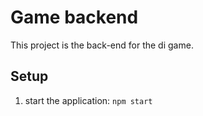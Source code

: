 # Game backend
This project is the back-end for the di game.

## Setup
1. start the application: `npm start`
